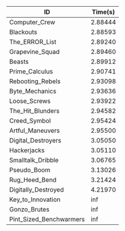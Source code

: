|ID|Time(s)|
|-|-|
|Computer_Crew|2.88444|
|Blackouts|2.88593|
|The_ERROR_List|2.89240|
|Grapevine_Squad|2.89460|
|Beasts|2.89912|
|Prime_Calculus|2.90741|
|Rebooting_Rebels|2.93098|
|Byte_Mechanics|2.93636|
|Loose_Screws|2.93922|
|The_Hit_Blunders|2.94582|
|Creed_Symbol|2.95424|
|Artful_Maneuvers|2.95500|
|Digital_Destroyers|3.05050|
|Hackerjacks|3.05110|
|Smalltalk_Dribble|3.06765|
|Pseudo_Boom|3.13026|
|Rug_Heed_Bend|3.21424|
|Digitally_Destroyed|4.21970|
|Key_to_Innovation|inf|
|Gonzo_Brutes|inf|
|Pint_Sized_Benchwarmers|inf|
